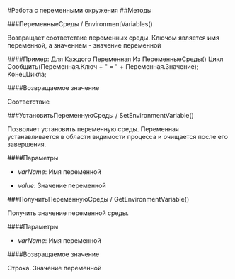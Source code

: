 
#Работа с переменными окружения
##Методы
    
###ПеременныеСреды / EnvironmentVariables()
    
    
    
Возвращает соответствие переменных среды. Ключом является имя переменной, а значением - значение переменной


  
  
####Пример:
    Для Каждого Переменная Из ПеременныеСреды() Цикл
    Сообщить(Переменная.Ключ + " = " + Переменная.Значение);
    КонецЦикла;
    

####Возвращаемое значение

Соответствие

  
###УстановитьПеременнуюСреды / SetEnvironmentVariable()
    
    
    
Позволяет установить переменную среды.
Переменная устанавливается в области видимости процесса и очищается после его завершения.


  
  
####Параметры

* *varName*: Имя переменной

* *value*: Значение переменной

###ПолучитьПеременнуюСреды / GetEnvironmentVariable()
    
    
    
Получить значение переменной среды.


  
  
####Параметры

* *varName*: Имя переменной

####Возвращаемое значение

Строка. Значение переменной

  